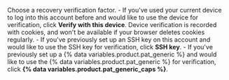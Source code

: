 Choose a recovery verification factor.
    - If you've used your current device to log into this account before and would like to use the device for verification, click **Verify with this device**. Device verification is recorded with cookies, and won't be available if your browser deletes cookies regularly.
    - If you've previously set up an SSH key on this account and would like to use the SSH key for verification, click **SSH key**.
    - If you've previously set up a {% data variables.product.pat_generic %} and would like to use the {% data variables.product.pat_generic %} for verification, click **{% data variables.product.pat_generic_caps %}**.